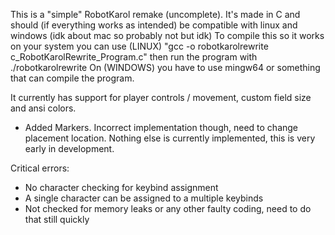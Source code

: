 This is a "simple" RobotKarol remake (uncomplete). It's made in C and should (if everything works as intended) be compatible with linux and windows (idk about mac so probably not but idk)
To compile this so it works on your system you can use (LINUX) "gcc -o robotkarolrewrite c_RobotKarolRewrite_Program.c" then run the program with ./robotkarolrewrite
On (WINDOWS) you have to use mingw64 or something that can compile the program.

It currently has support for player controls / movement, custom field size and ansi colors.
+ Added Markers. Incorrect implementation though, need to change placement location.
Nothing else is currently implemented, this is very early in development.

Critical errors:
- No character checking for keybind assignment
- A single character can be assigned to a multiple keybinds
- Not checked for memory leaks or any other faulty coding, need to do that still quickly
